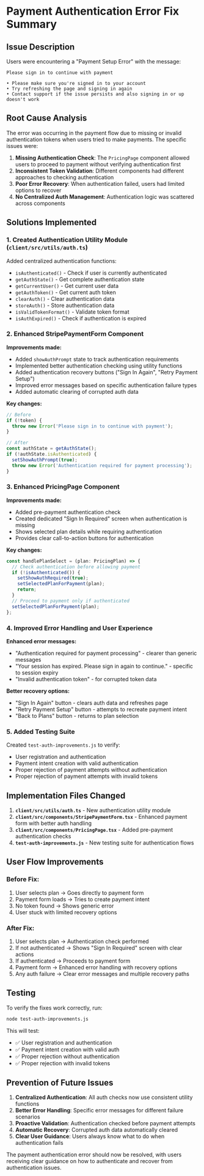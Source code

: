 # Payment Authentication Error Fix Summary

## Issue Description

Users were encountering a "Payment Setup Error" with the message:
```
Please sign in to continue with payment

• Please make sure you're signed in to your account
• Try refreshing the page and signing in again  
• Contact support if the issue persists and also signing in or up doesn't work
```

## Root Cause Analysis

The error was occurring in the payment flow due to missing or invalid authentication tokens when users tried to make payments. The specific issues were:

1. **Missing Authentication Check**: The `PricingPage` component allowed users to proceed to payment without verifying authentication first
2. **Inconsistent Token Validation**: Different components had different approaches to checking authentication
3. **Poor Error Recovery**: When authentication failed, users had limited options to recover
4. **No Centralized Auth Management**: Authentication logic was scattered across components

## Solutions Implemented

### 1. Created Authentication Utility Module (`client/src/utils/auth.ts`)

Added centralized authentication functions:
- `isAuthenticated()` - Check if user is currently authenticated
- `getAuthState()` - Get complete authentication state
- `getCurrentUser()` - Get current user data
- `getAuthToken()` - Get current auth token
- `clearAuth()` - Clear authentication data
- `storeAuth()` - Store authentication data
- `isValidTokenFormat()` - Validate token format
- `isAuthExpired()` - Check if authentication is expired

### 2. Enhanced StripePaymentForm Component

**Improvements made:**
- Added `showAuthPrompt` state to track authentication requirements
- Implemented better authentication checking using utility functions
- Added authentication recovery buttons ("Sign In Again", "Retry Payment Setup")
- Improved error messages based on specific authentication failure types
- Added automatic clearing of corrupted auth data

**Key changes:**
```typescript
// Before
if (!token) {
  throw new Error('Please sign in to continue with payment');
}

// After
const authState = getAuthState();
if (!authState.isAuthenticated) {
  setShowAuthPrompt(true);
  throw new Error('Authentication required for payment processing');
}
```

### 3. Enhanced PricingPage Component

**Improvements made:**
- Added pre-payment authentication check
- Created dedicated "Sign In Required" screen when authentication is missing
- Shows selected plan details while requiring authentication
- Provides clear call-to-action buttons for authentication

**Key changes:**
```typescript
const handlePlanSelect = (plan: PricingPlan) => {
  // Check authentication before allowing payment
  if (!isAuthenticated()) {
    setShowAuthRequired(true);
    setSelectedPlanForPayment(plan);
    return;
  }
  // Proceed to payment only if authenticated
  setSelectedPlanForPayment(plan);
};
```

### 4. Improved Error Handling and User Experience

**Enhanced error messages:**
- "Authentication required for payment processing" - clearer than generic messages
- "Your session has expired. Please sign in again to continue." - specific to session expiry
- "Invalid authentication token" - for corrupted token data

**Better recovery options:**
- "Sign In Again" button - clears auth data and refreshes page
- "Retry Payment Setup" button - attempts to recreate payment intent
- "Back to Plans" button - returns to plan selection

### 5. Added Testing Suite

Created `test-auth-improvements.js` to verify:
- User registration and authentication
- Payment intent creation with valid authentication
- Proper rejection of payment attempts without authentication
- Proper rejection of payment attempts with invalid tokens

## Implementation Files Changed

1. **`client/src/utils/auth.ts`** - New authentication utility module
2. **`client/src/components/StripePaymentForm.tsx`** - Enhanced payment form with better auth handling
3. **`client/src/components/PricingPage.tsx`** - Added pre-payment authentication checks
4. **`test-auth-improvements.js`** - New testing suite for authentication flows

## User Flow Improvements

### Before Fix:
1. User selects plan → Goes directly to payment form
2. Payment form loads → Tries to create payment intent
3. No token found → Shows generic error
4. User stuck with limited recovery options

### After Fix:
1. User selects plan → Authentication check performed
2. If not authenticated → Shows "Sign In Required" screen with clear actions
3. If authenticated → Proceeds to payment form
4. Payment form → Enhanced error handling with recovery options
5. Any auth failure → Clear error messages and multiple recovery paths

## Testing

To verify the fixes work correctly, run:

```bash
node test-auth-improvements.js
```

This will test:
- ✅ User registration and authentication
- ✅ Payment intent creation with valid auth
- ✅ Proper rejection without authentication
- ✅ Proper rejection with invalid tokens

## Prevention of Future Issues

1. **Centralized Authentication**: All auth checks now use consistent utility functions
2. **Better Error Handling**: Specific error messages for different failure scenarios
3. **Proactive Validation**: Authentication checked before payment attempts
4. **Automatic Recovery**: Corrupted auth data automatically cleared
5. **Clear User Guidance**: Users always know what to do when authentication fails

The payment authentication error should now be resolved, with users receiving clear guidance on how to authenticate and recover from authentication issues. 